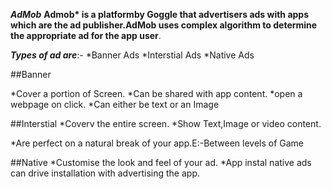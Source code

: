 ***AdMob***
__Admob* is a platformby Goggle that advertisers ads with apps which are the ad publisher.AdMob uses complex algorithm to determine the appropriate ad for the app user__.

*****Types of ad are*****:-
*Banner Ads
*Interstial Ads
*Native Ads
    
 ##Banner

*Cover a portion of Screen.
 *Can be shared with app content.
*open a webpage on click.
 *Can either be text or an Image
 
 ##Interstial
 *Coverv the entire screen.
 *Show Text,Image or video content.
 
*Are perfect on a natural break of your app.E:-Between levels of Game
 
 ##Native
 *Customise the look and feel of your ad.
*App instal native ads can drive installation with advertising the app. 


